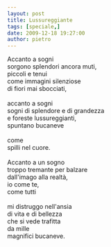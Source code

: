```yaml
---
layout: post
title: Lussureggiante
tags: [speciale,]
date: 2009-12-18 19:27:00
author: pietro
---
```

Accanto a sogni<br/>sorgono splendori ancora muti,<br/>piccoli e tenui<br/>come immagini silenziose<br/>di fiori mai sbocciati,<br/><br/>accanto a sogni<br/>sogni di splendore e di grandezza<br/>e foreste lussureggianti,<br/>spuntano bucaneve<br/><br/>come<br/>spilli nel cuore.<br/><br/>Accanto a un sogno<br/>troppo tremante per balzare<br/>dall'imago alla realtà,<br/>io come te,<br/>come tutti<br/><br/>mi distruggo nell'ansia<br/>di vita e di bellezza<br/>che si vede trafitta<br/>da mille<br/>magnifici bucaneve.
